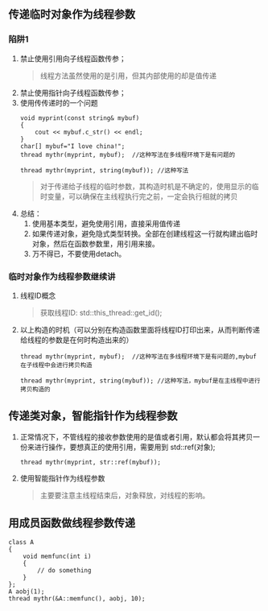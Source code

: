 ## 传递临时对象作为线程参数
### 陷阱1
1. 禁止使用引用向子线程函数传参；
   >线程方法虽然使用的是引用，但其内部使用的却是值传递
2. 禁止使用指针向子线程函数传参；
3. 使用传传递时的一个问题
   ```
   void myprint(const string& mybuf)
   {
       cout << mybuf.c_str() << endl;
   }
   char[] mybuf="I love china!";
   thread mythr(myprint, mybuf);  //这种写法在多线程环境下是有问题的

   thread mythr(myprint, string(mybuf)); //这种写法
   ```
   >对于传递给子线程的临时参数，其构造时机是不确定的，使用显示的临时变量，可以确保在主线程执行完之前，一定会执行相就的拷贝
4. 总结：
   1. 使用基本类型，避免使用引用，直接采用值传递
   2. 如果传递对象，避免隐式类型转换。全部在创建线程这一行就构建出临时对象，然后在函数参数里，用引用来接。
   3. 万不得已，不要使用detach。

### 临时对象作为线程参数继续讲
1. 线程ID概念
   >获取线程ID: std::this_thread::get_id();
2. 以上构造的时机（可以分别在构造函数里面将线程ID打印出来，从而判断传递给线程的参数是在何时构造出来的）
   ```
   thread mythr(myprint, mybuf);  //这种写法在多线程环境下是有问题的,mybuf在子线程中会进行拷贝构造

   thread mythr(myprint, string(mybuf)); //这种写法，mybuf是在主线程中进行拷贝构造的
   ```

## 传递类对象，智能指针作为线程参数
1. 正常情况下，不管线程的接收参数使用的是值或者引用，默认都会将其拷贝一份来进行操作，要想真正的使用引用，需要用到 std::ref(对象);
   ```
   thread mythr(myprint, str::ref(mybuf)); 
   ```
2. 使用智能指针作为线程参数
   >主要要注意主线程结束后，对象释放，对线程的影响。

## 用成员函数做线程参数传递
   ```
   class A
   {
       void memfunc(int i)
       {
           // do something
       }
   };
   A aobj(1);
   thread mythr(&A::memfunc(), aobj, 10);
   ```